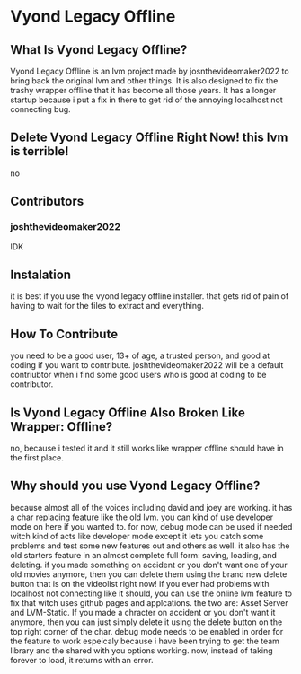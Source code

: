 # Vyond Legacy Offline
## What Is Vyond Legacy Offline?
Vyond Legacy Offline is an lvm project made by josnthevideomaker2022 to bring back the original lvm and other things. It is also designed to fix the trashy wrapper offline that it has become all those years. It has a longer startup because i put a fix in there to get rid of the annoying localhost not connecting bug.

## Delete Vyond Legacy Offline Right Now! this lvm is terrible!
no

## Contributors
### joshthevideomaker2022
IDK

## Instalation
it is best if you use the vyond legacy offline installer. that gets rid of pain of having to wait for the files to extract and everything.

## How To Contribute
you need to be a good user, 13+ of age, a trusted person, and good at coding if you want to contribute. joshthevideomaker2022 will be a default contriubtor
when i find some good users who is good at coding to be contributor.

## Is Vyond Legacy Offline Also Broken Like Wrapper: Offline?
no, because i tested it and it still works like wrapper offline should have in the first place.

## Why should you use Vyond Legacy Offline?
because almost all of the voices including david and joey are working. it has a char replacing feature like the old lvm. you can kind of use developer mode on here if you wanted to. for now, debug mode can be used if needed witch kind of acts like developer mode except it lets you catch some problems and test some new features out and others as well. it also has the old starters feature in an almost complete full form: saving, loading, and deleting. if you made something on accident or you don't want one of your old movies anymore, then you can delete them using the brand new delete button that is on the videolist right now! if you ever had problems with localhost not connecting like it should, you can use the online lvm feature to fix that witch uses github pages and applcations. the two are: Asset Server and LVM-Static. If you made a chracter on accident or you don't want it anymore, then you can just simply delete it using the delete button on the top right corner of the char. debug mode needs to be enabled in order for the feature to work espeicaly because i have been trying to get the team library and the shared with you options working. now, instead of taking forever to load, it returns with an error.
